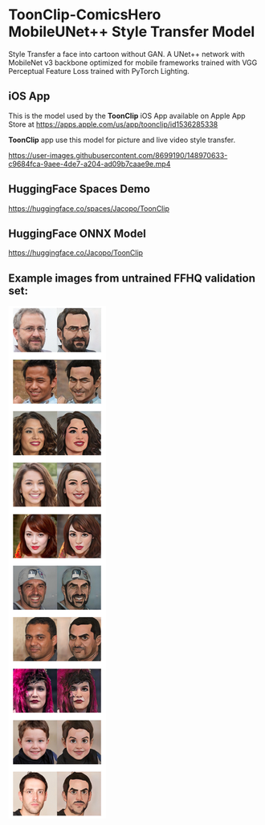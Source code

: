 # ToonClip-ComicsHero MobileUNet++ Style Transfer Model
Style Transfer a face into cartoon without GAN.  A UNet++ network with MobileNet v3 backbone optimized for mobile frameworks trained with VGG Perceptual Feature Loss trained with PyTorch Lighting.

## iOS App

This is the model used by the **ToonClip** iOS App available on Apple App Store at https://apps.apple.com/us/app/toonclip/id1536285338

**ToonClip** app use this model for picture and live video style transfer.

https://user-images.githubusercontent.com/8699190/148970633-c9684fca-9aee-4de7-a204-ad09b7caae9e.mp4

## HuggingFace Spaces Demo

https://huggingface.co/spaces/Jacopo/ToonClip

## HuggingFace ONNX Model

https://huggingface.co/Jacopo/ToonClip

## Example images from untrained FFHQ validation set:

![sample images](samples.jpg)
